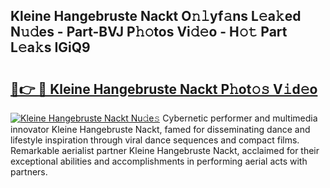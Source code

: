 ## Kleine Hangebruste Nackt O𝚗𝚕yf𝚊ns L𝚎a𝚔ed N𝚞𝚍es - Part-BVJ P𝚑𝚘tos Vi𝚍𝚎o - H𝚘𝚝 Part L𝚎a𝚔s IGiQ9

# <h2><a href="http://kfcd49n.oniu.top/?m=Kleine+Hangebruste+Nackt">🔗👉 🔴 Kleine Hangebruste Nackt P𝚑ot𝚘𝚜 V𝚒d𝚎o</a></h2>

[![Kleine Hangebruste Nackt Nu𝚍e𝚜](https://i.imgur.com/0qMVB7G.gif)](http://kfcd49n.oniu.top/?m=Kleine+Hangebruste+Nackt)
Cybernetic performer and multimedia innovator Kleine Hangebruste Nackt, famed for disseminating dance and lifestyle inspiration through viral dance sequences and compact films. Remarkable aerialist partner Kleine Hangebruste Nackt, acclaimed for their exceptional abilities and accomplishments in performing aerial acts with partners.  
